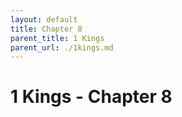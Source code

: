 ```yaml
---
layout: default
title: Chapter 8
parent_title: 1 Kings
parent_url: ./1kings.md
---
```


# 1 Kings - Chapter 8
